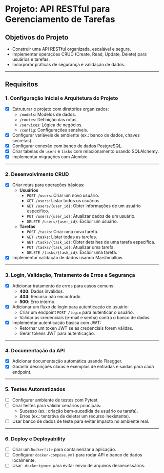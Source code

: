# **Projeto: API RESTful para Gerenciamento de Tarefas**

## **Objetivos do Projeto**

- Construir uma API RESTful organizada, escalável e segura.
- Implementar operações CRUD (Create, Read, Update, Delete) para usuários e tarefas.
- Incorporar práticas de segurança e validação de dados.

---

## **Requisitos**

### **1. Configuração Inicial e Arquitetura do Projeto**

- [x] Estruturar o projeto com diretórios organizados:
    - `/models`: Modelos de dados.
    - `/routes`: Definição das rotas.
    - `/services`: Lógica de negócios.
    - `/config`: Configurações sensíveis.
- [x] Configurar variáveis de ambiente (ex.: banco de dados, chaves secretas).
- [x] Configurar conexão com banco de dados PostgreSQL.
- [x] Criar tabelas de `users` e `tasks` com relacionamento usando SQLAlchemy.
- [x] Implementar migrações com Alembic.

---

### **2. Desenvolvimento CRUD**

- [x] Criar rotas para operações básicas:
    - **Usuários**
        - `POST /users`: Criar um novo usuário.
        - `GET /users`: Listar todos os usuários.
        - `GET /users/{user_id}`: Obter informações de um usuário específico.
        - `PUT /users/{user_id}`: Atualizar dados de um usuário.
        - `DELETE /users/{user_id}`: Excluir um usuário.
    - **Tarefas**
        - `POST /tasks`: Criar uma nova tarefa.
        - `GET /tasks`: Listar todas as tarefas.
        - `GET /tasks/{task_id}`: Obter detalhes de uma tarefa específica.
        - `PUT /tasks/{task_id}`: Atualizar uma tarefa.
        - `DELETE /tasks/{task_id}`: Excluir uma tarefa.
- [x] Implementar validação de dados usando Marshmallow.

---

### **3. Login, Validação, Tratamento de Erros e Segurança**

- [x] Adicionar tratamento de erros para casos comuns:
    - **400**: Dados inválidos.
    - **404**: Recurso não encontrado.
    - **500**: Erro interno.
- [X] Adicionar um fluxo de login para autenticação do usuário:
    - Criar um endpoint `POST /login` para autenticar o usuário.
    - Validar as credenciais (e-mail e senha) contra o banco de dados.
- [X] Implementar autenticação básica com JWT:
    - Retornar um token JWT se as credenciais forem válidas.
    - Gerar tokens JWT para autenticação.

---

### **4. Documentação da API**

- [X] Adicionar documentação automática usando Flasgger.
- [X] Garantir descrições claras e exemplos de entradas e saídas para cada endpoint.

---

### **5. Testes Automatizados**

- [ ] Configurar ambiente de testes com Pytest.
- [ ] Criar testes para validar cenários principais:
    - Sucesso (ex.: criação bem-sucedida de usuário ou tarefa).
    - Erros (ex.: tentativa de deletar um recurso inexistente).
- [ ] Usar banco de dados de teste para evitar impacto no ambiente real.

---

### **6. Deploy e Deployability**

- [ ] Criar um `Dockerfile` para containerizar a aplicação.
- [ ] Configurar `docker-compose.yml` para rodar API e banco de dados localmente.
- [ ] Usar `.dockerignore` para evitar envio de arquivos desnecessários.

